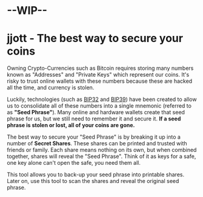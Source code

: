 # --WIP--
jjott - The best way to secure your coins
====

Owning Crypto-Currencies such as Bitcoin requires storing many numbers known as "Addresses" and "Private Keys" which represent our coins. It's risky to trust online wallets with these numbers because these are hacked all the time, and currency is stolen.

Luckily, technologies (such as [BIP32](https://github.com/bitcoin/bips/blob/master/bip-0032.mediawiki) and [BIP39](https://github.com/bitcoin/bips/blob/master/bip-0039.mediawiki)) have been created to allow us to consolidate all of these numbers into a single mnemonic (referred to as **"Seed Phrase"**). Many online and hardware wallets create that seed phrase for us, but we still need to remember it and secure it. **If a seed phrase is stolen or lost, all of your coins are gone.**

The best way to secure your "Seed Phrase" is by breaking it up into a number of **Secret Shares**. These shares can be printed and trusted with friends or family. Each share means nothing on its own, but when combined together, shares will reveal the "Seed Phrase". Think of it as keys for a safe, one key alone can't open the safe, you need them all.

This tool allows you to back-up your seed phrase into printable shares. Later on, use this tool to scan the shares and reveal the original seed phrase.
